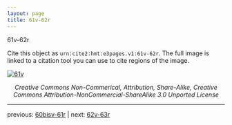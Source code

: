 ```yaml
---
layout: page
title: 61v-62r
---
```


61v-62r

Cite this object as `urn:cite2:hmt:e3pages.v1:61v-62r`.  The full image is linked to a citation tool you can use to cite regions of the image.

[![61v](http://www.homermultitext.org/iipsrv?IIIF=/project/homer/pyramidal/deepzoom/hmt/e3bifolio/v1/E3_61v_62r.tif/full/800,/0/default.jpg)](http://www.homermultitext.org/ict2/?urn=urn:cite2:hmt:e3bifolio.v1:E3_61v_62r) 

<p style="text-align: center; font-style: italic;">Creative Commons Non-Commerical, Attribution, Share-Alike, Creative Commons Attribution-NonCommercial-ShareAlike 3.0 Unported License</p>

---

previous: [60bisv-61r](../60bisv-61r/) | next: [62v-63r](../62v-63r/)